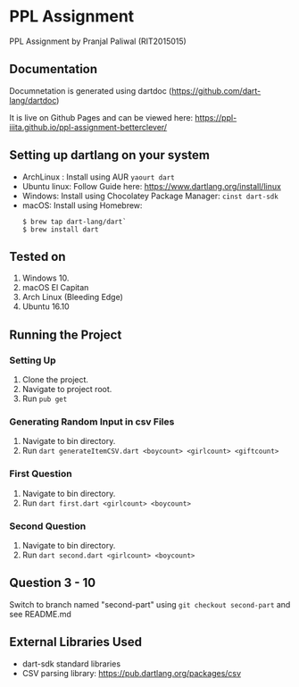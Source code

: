 # PPL Assignment
PPL Assignment by Pranjal Paliwal (RIT2015015)

## Documentation
Documnetation is generated using dartdoc (https://github.com/dart-lang/dartdoc)

It is live on Github Pages and can be viewed here: 
https://ppl-iiita.github.io/ppl-assignment-betterclever/

## Setting up dartlang on your system

* ArchLinux : Install using AUR
      `yaourt dart`
* Ubuntu linux: Follow Guide here: https://www.dartlang.org/install/linux
* Windows: Install using Chocolatey Package Manager: `cinst dart-sdk`
* macOS: Install using Homebrew: 
  ```
  $ brew tap dart-lang/dart`  
  $ brew install dart
  ```
  
## Tested on
1. Windows 10. 
2. macOS El Capitan
3. Arch Linux (Bleeding Edge)
4. Ubuntu 16.10
  
## Running the Project
  
### Setting Up
1. Clone the project.
2. Navigate to project root.
3. Run `pub get`

### Generating Random Input in csv Files
1. Navigate to bin directory.
2. Run `dart generateItemCSV.dart <boycount> <girlcount> <giftcount>`

### First Question
1. Navigate to bin directory.
2. Run `dart first.dart <girlcount> <boycount>`

### Second Question
1. Navigate to bin directory.
2. Run `dart second.dart <girlcount> <boycount>` 

## Question 3 - 10
Switch to branch named "second-part" using `git checkout second-part` and see README.md

## External Libraries Used
* dart-sdk standard libraries
* CSV parsing library:  https://pub.dartlang.org/packages/csv

